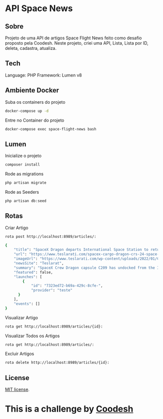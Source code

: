 # API Space News

## Sobre 

Projeto de uma API de artigos Space Flight News feito como desafio proposto pela Coodesh. Neste projeto, criei uma API, Lista, Lista por ID, deleta, cadastra, atualiza.

## Tech

Language: PHP
Framework: Lumen v8

## Ambiente Docker
Suba os containers do projeto
```sh
docker-compose up -d
```
Entre no Container do projeto
```sh
docker-compose exec space-flight-news bash
```

## Lumen
Inicialize o projeto
```sh
composer install
```
Rode as migrations
```sh
php artisan migrate
```
Rode as Seeders
```sh
php artisan db:seed
```

## Rotas

Criar Artigo
```sh
rota post http://localhost:8989/articles/:
```
```sh
{
	"title": "SpaceX Dragon departs International Space Station to return to Earth",
	"url": "https://www.teslarati.com/spacex-cargo-dragon-crs-24-space-station-departure/",
	"imageUrl": "https://www.teslarati.com/wp-content/uploads/2022/01/CRS-24-Dragon-C209-ISS-departure-012322-NASA-feature-1.jpg",
	"newsSite": "Teslarat",
	"summary": "SpaceX Crew Dragon capsule C209 has undocked from the International Space Station (ISS) and is now on track to reenter Earth’s atmosphere...",
	"featured": false,
	"launches": [
		{
			"id": "7323ed72-b69a-429c-8cfe-",
            "provider": "teste"
	  }
	],
	"events": []
}
```

Visualizar Artigo
```sh
rota get http://localhost:8989/articles/{id}:
```

Visualizar Todos os Artigos
```sh
rota get http://localhost:8989/articles/:
```

Excluir Artigos
```sh
rota delete http://localhost:8989/articles/{id}:
```

## License

[MIT license](https://opensource.org/licenses/MIT).

# This is a challenge by [Coodesh](https://www.coodesh.com)